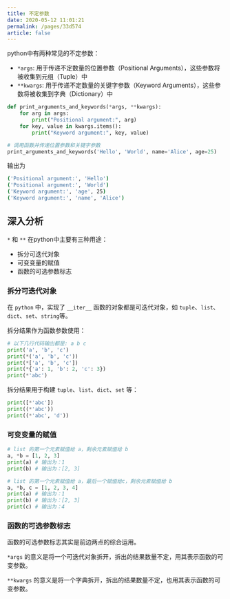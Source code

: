 ```yaml
---
title: 不定参数
date: 2020-05-12 11:01:21
permalink: /pages/33d574
article: false
---
```


python中有两种常见的不定参数：
* `*args`: 用于传递不定数量的位置参数（Positional Arguments），这些参数将被收集到元组（Tuple）中
* `**kwargs`: 用于传递不定数量的关键字参数（Keyword Arguments），这些参数将被收集到字典（Dictionary）中


```python
def print_arguments_and_keywords(*args, **kwargs):
    for arg in args:
        print("Positional argument:", arg)
    for key, value in kwargs.items():
        print("Keyword argument:", key, value)

# 调用函数并传递位置参数和关键字参数
print_arguments_and_keywords('Hello', 'World', name='Alice', age=25)
```

输出为
```bash
('Positional argument:', 'Hello')
('Positional argument:', 'World')
('Keyword argument:', 'age', 25)
('Keyword argument:', 'name', 'Alice')
```

## 深入分析

`*` 和 `**` 在python中主要有三种用途：
* 拆分可迭代对象
* 可变变量的赋值
* 函数的可选参数标志

### 拆分可迭代对象
在 `python` 中，实现了 `__iter__` 函数的对象都是可迭代对象，如 `tuple`、`list`、`dict`、`set`、`string`等。

拆分结果作为函数参数使用：
```python
# 以下几行代码输出都是: a b c
print('a', 'b', 'c')
print(*('a', 'b', 'c'))
print(*['a', 'b', 'c'])
print(*{'a': 1, 'b': 2, 'c': 3})
print(*'abc')
```
拆分结果用于构建 `tuple`、`list`、`dict`、`set` 等：
```python
print([*'abc'])
print((*'abc'))
print((*'abc', 'd'))
```
### 可变变量的赋值
```python
# list 的第一个元素赋值给 a，剩余元素赋值给 b
a, *b = [1, 2, 3]
print(a) # 输出为：1
print(b) # 输出为：[2, 3]

# list 的第一个元素赋值给 a，最后一个赋值给c，剩余元素赋值给 b
a, *b, c = [1, 2, 3, 4]
print(a) # 输出为：1
print(b) # 输出为：[2, 3]
print(c) # 输出为：4
```

### 函数的可选参数标志
函数的可选参数标志其实是前边两点的综合运用。

`*args` 的意义是将一个可迭代对象拆开，拆出的结果数量不定，用其表示函数的可变参数。

`**kwargs` 的意义是将一个字典拆开，拆出的结果数量不定，也用其表示函数的可变参数。

